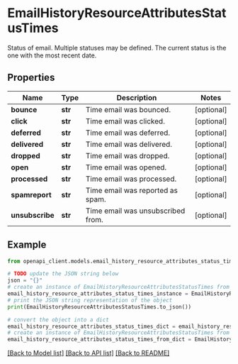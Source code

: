 # EmailHistoryResourceAttributesStatusTimes

Status of email. Multiple statuses may be defined. The current status is the one with the most recent date.

## Properties

Name | Type | Description | Notes
------------ | ------------- | ------------- | -------------
**bounce** | **str** | Time email was bounced. | [optional] 
**click** | **str** | Time email was clicked. | [optional] 
**deferred** | **str** | Time email was deferred. | [optional] 
**delivered** | **str** | Time email was delivered. | [optional] 
**dropped** | **str** | Time email was dropped. | [optional] 
**open** | **str** | Time email was opened. | [optional] 
**processed** | **str** | Time email was processed. | [optional] 
**spamreport** | **str** | Time email was reported as spam. | [optional] 
**unsubscribe** | **str** | Time email was unsubscribed from. | [optional] 

## Example

```python
from openapi_client.models.email_history_resource_attributes_status_times import EmailHistoryResourceAttributesStatusTimes

# TODO update the JSON string below
json = "{}"
# create an instance of EmailHistoryResourceAttributesStatusTimes from a JSON string
email_history_resource_attributes_status_times_instance = EmailHistoryResourceAttributesStatusTimes.from_json(json)
# print the JSON string representation of the object
print(EmailHistoryResourceAttributesStatusTimes.to_json())

# convert the object into a dict
email_history_resource_attributes_status_times_dict = email_history_resource_attributes_status_times_instance.to_dict()
# create an instance of EmailHistoryResourceAttributesStatusTimes from a dict
email_history_resource_attributes_status_times_from_dict = EmailHistoryResourceAttributesStatusTimes.from_dict(email_history_resource_attributes_status_times_dict)
```
[[Back to Model list]](../README.md#documentation-for-models) [[Back to API list]](../README.md#documentation-for-api-endpoints) [[Back to README]](../README.md)


